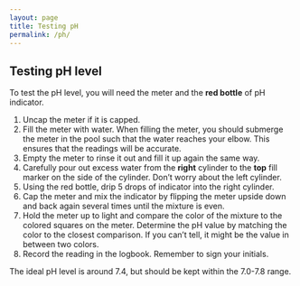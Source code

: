 ```yaml
---
layout: page
title: Testing pH
permalink: /ph/
---
```


## Testing pH level

To test the pH level, you will need the meter and the **red bottle** of pH indicator.

1. Uncap the meter if it is capped.
2. Fill the meter with water. When filling the meter, you should submerge the meter in the pool such that the water reaches your elbow. This ensures that the readings will be accurate.
3. Empty the meter to rinse it out and fill it up again the same way.
4. Carefully pour out excess water from the **right** cylinder to the **top** fill marker on the side of the cylinder. Don’t worry about the left cylinder.
5. Using the red bottle, drip 5 drops of indicator into the right cylinder.
6. Cap the meter and mix the indicator by flipping the meter upside down and back again several times until the mixture is even.
7. Hold the meter up to light and compare the color of the mixture to the colored squares on the meter. Determine the pH value by matching the color to the closest comparison. If you can’t tell, it might be the value in between two colors.
8. Record the reading in the logbook. Remember to sign your initials.

The ideal pH level is around 7.4, but should be kept within the 7.0-7.8 range.
